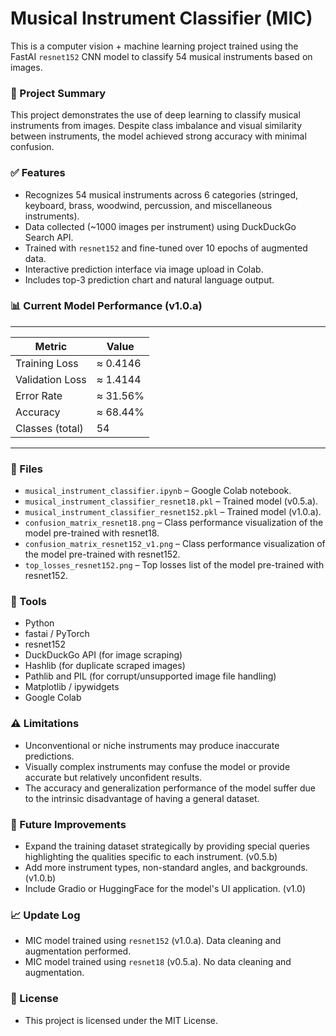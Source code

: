 # Musical Instrument Classifier (MIC)
This is a computer vision + machine learning project trained using the FastAI `resnet152` CNN model to classify 54 musical instruments based on images.

### 📌 Project Summary
This project demonstrates the use of deep learning to classify musical instruments from images. Despite class imbalance and visual similarity between instruments, the model achieved strong accuracy with minimal confusion.

### ✅ Features
- Recognizes 54 musical instruments across 6 categories (stringed, keyboard, brass, woodwind, percussion, and miscellaneous instruments).
- Data collected (~1000 images per instrument) using DuckDuckGo Search API.
- Trained with `resnet152` and fine-tuned over 10 epochs of augmented data.
- Interactive prediction interface via image upload in Colab.
- Includes top-3 prediction chart and natural language output.

### 📊 Current Model Performance (v1.0.a)
------------------------------
| Metric          | Value    |
| --------------- | -------- |
| Training Loss   | ≈ 0.4146 |
| Validation Loss | ≈ 1.4144 |
| Error Rate      | ≈ 31.56% |
| Accuracy        | ≈ 68.44% |
| Classes (total) |    54    |
------------------------------

### 📁 Files
- `musical_instrument_classifier.ipynb` – Google Colab notebook.
- `musical_instrument_classifier_resnet18.pkl` – Trained model (v0.5.a).
- `musical_instrument_classifier_resnet152.pkl` – Trained model (v1.0.a).
- `confusion_matrix_resnet18.png` – Class performance visualization of the model pre-trained with resnet18.
- `confusion_matrix_resnet152_v1.png` – Class performance visualization of the model pre-trained with resnet152.
- `top_losses_resnet152.png` – Top losses list of the model pre-trained with resnet152.

### 🔧 Tools
- Python
- fastai / PyTorch
- resnet152
- DuckDuckGo API (for image scraping)
- Hashlib (for duplicate scraped images)
- Pathlib and PIL (for corrupt/unsupported image file handling)
- Matplotlib / ipywidgets
- Google Colab

### ⚠️ Limitations
- Unconventional or niche instruments may produce inaccurate predictions.
- Visually complex instruments may confuse the model or provide accurate but relatively unconfident results.
- The accuracy and generalization performance of the model suffer due to the intrinsic disadvantage of having a general dataset.

### 📌 Future Improvements
- Expand the training dataset strategically by providing special queries highlighting the qualities specific to each instrument. (v0.5.b)
- Add more instrument types, non-standard angles, and backgrounds. (v1.0.b)
- Include Gradio or HuggingFace for the model's UI application. (v1.0)

### 📈 Update Log
- MIC model trained using `resnet152` (v1.0.a). Data cleaning and augmentation performed.
- MIC model trained using `resnet18` (v0.5.a). No data cleaning and augmentation.

### 📄 License
- This project is licensed under the MIT License.
